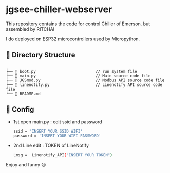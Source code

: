 # jgsee-chiller-webserver

This repository contains the code for control Chiller of Emerson. but assembled by RITCHAI

I do deployed on ESP32 microcontrollers used by Micropython.

## 📂 Directory Structure
    .
    ├── 📄 boot.py                          // run system file
    ├── 📄 main.py                          // Main source code file
    ├── 📄 JGSmod.py                        // Modbus API source code file
    ├── 📄 linenotify.py                    // Linenotify API source code file
    └── 📄 README.md

## 🔨 Config
- 1st open main.py : edit ssid and password 

  ```sh
  ssid = 'INSERT YOUR SSID WIFI'
  password = 'INSERT YOUR WIFI PASSWORD'
  ```

- 2nd Line edit : TOKEN of  LineNotify
  ```sh
  Lmsg =  Linenotify_API("INSERT YOUR TOKEN")
  ```

Enjoy and funny :smiley:

